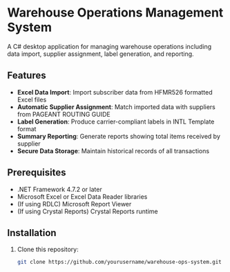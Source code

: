 # Warehouse Operations Management System

A C# desktop application for managing warehouse operations including data import, supplier assignment, label generation, and reporting.

## Features

- **Excel Data Import**: Import subscriber data from HFMR526 formatted Excel files
- **Automatic Supplier Assignment**: Match imported data with suppliers from PAGEANT ROUTING GUIDE
- **Label Generation**: Produce carrier-compliant labels in INTL Template format
- **Summary Reporting**: Generate reports showing total items received by supplier
- **Secure Data Storage**: Maintain historical records of all transactions

## Prerequisites

- .NET Framework 4.7.2 or later
- Microsoft Excel or Excel Data Reader libraries
- (If using RDLC) Microsoft Report Viewer
- (If using Crystal Reports) Crystal Reports runtime

## Installation

1. Clone this repository:
   ```bash
   git clone https://github.com/yourusername/warehouse-ops-system.git
